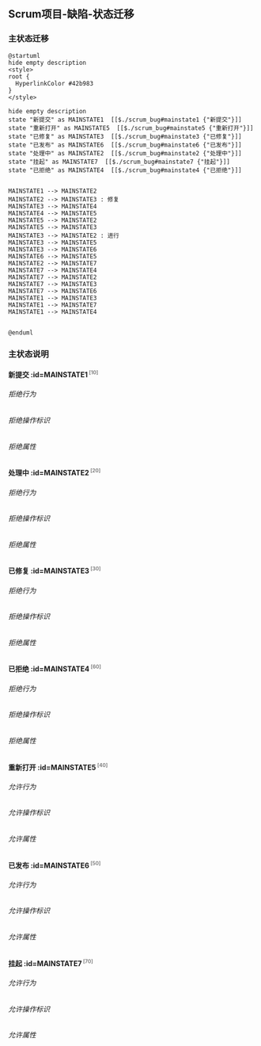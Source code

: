 ## Scrum项目-缺陷-状态迁移 <!-- {docsify-ignore-all} -->

   

### 主状态迁移

```plantuml
@startuml
hide empty description
<style>
root {
  HyperlinkColor #42b983
}
</style>

hide empty description
state "新提交" as MAINSTATE1  [[$./scrum_bug#mainstate1 {"新提交"}]]
state "重新打开" as MAINSTATE5  [[$./scrum_bug#mainstate5 {"重新打开"}]]
state "已修复" as MAINSTATE3  [[$./scrum_bug#mainstate3 {"已修复"}]]
state "已发布" as MAINSTATE6  [[$./scrum_bug#mainstate6 {"已发布"}]]
state "处理中" as MAINSTATE2  [[$./scrum_bug#mainstate2 {"处理中"}]]
state "挂起" as MAINSTATE7  [[$./scrum_bug#mainstate7 {"挂起"}]]
state "已拒绝" as MAINSTATE4  [[$./scrum_bug#mainstate4 {"已拒绝"}]]


MAINSTATE1 --> MAINSTATE2
MAINSTATE2 --> MAINSTATE3 : 修复
MAINSTATE3 --> MAINSTATE4
MAINSTATE4 --> MAINSTATE5
MAINSTATE5 --> MAINSTATE2
MAINSTATE5 --> MAINSTATE3
MAINSTATE3 --> MAINSTATE2 : 进行
MAINSTATE3 --> MAINSTATE5
MAINSTATE3 --> MAINSTATE6
MAINSTATE6 --> MAINSTATE5
MAINSTATE2 --> MAINSTATE7
MAINSTATE7 --> MAINSTATE4
MAINSTATE7 --> MAINSTATE2
MAINSTATE7 --> MAINSTATE3
MAINSTATE7 --> MAINSTATE6
MAINSTATE1 --> MAINSTATE3
MAINSTATE1 --> MAINSTATE7
MAINSTATE1 --> MAINSTATE4


@enduml
```

### 主状态说明

#### 新提交 :id=MAINSTATE1<sup class="footnote-symbol"> <font color=gray size=1>[10]</font></sup>

###### 拒绝行为


###### 拒绝操作标识

###### 拒绝属性


#### 处理中 :id=MAINSTATE2<sup class="footnote-symbol"> <font color=gray size=1>[20]</font></sup>

###### 拒绝行为


###### 拒绝操作标识

###### 拒绝属性


#### 已修复 :id=MAINSTATE3<sup class="footnote-symbol"> <font color=gray size=1>[30]</font></sup>

###### 拒绝行为


###### 拒绝操作标识

###### 拒绝属性


#### 已拒绝 :id=MAINSTATE4<sup class="footnote-symbol"> <font color=gray size=1>[60]</font></sup>

###### 拒绝行为


###### 拒绝操作标识

###### 拒绝属性


#### 重新打开 :id=MAINSTATE5<sup class="footnote-symbol"> <font color=gray size=1>[40]</font></sup>

###### 允许行为


###### 允许操作标识

###### 允许属性


#### 已发布 :id=MAINSTATE6<sup class="footnote-symbol"> <font color=gray size=1>[50]</font></sup>

###### 允许行为


###### 允许操作标识

###### 允许属性


#### 挂起 :id=MAINSTATE7<sup class="footnote-symbol"> <font color=gray size=1>[70]</font></sup>

###### 允许行为


###### 允许操作标识

###### 允许属性

